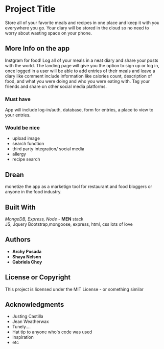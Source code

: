  # Project Title

Store all of your favorite meals and recipes in one place and keep it with you everywhere you go.
Your diary will be stored in the cloud so no need to worry about wasting space on your phone.

## More Info on the app

Instgram for food! Log all of your meals in a neat diary and share your posts with the world.
The landing page will give you the option to sign up or log in, once logged in a user will be able to add entries
of their meals and leave a diary like comment include information like calories count, description of food, and what you
were doing and who you were eating with. Tag your friends and share on other social media platforms.


### Must have

App will include log-in/auth, database, form for entries, a place to view to your entries.

### Would be nice

* upload image
* search function
* third party integration/ social media
* allergy
* recipe search

## Drean

monetize the app as a marketign tool for restaurant and food bloggers or anyone in the food industry.

## Built With   

*MongoDB, Express, Node* - **MEN** stack  
JS, Jquery Bootstrap,mongoose, express, html, css
lots of love  

## Authors

* **Archy Posada**
* **Shaya Nelson**
* **Gabriela Choy**


## License or Copyright

This project is licensed under the MIT License - or something similar

## Acknowledgments

* Justing Castilla
* Jean Weatherwax
* Tunely....
* Hat tip to anyone who's code was used
* Inspiration
* etc
